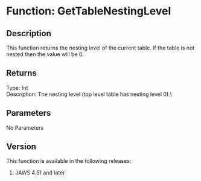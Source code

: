 # Function: GetTableNestingLevel

## Description

This function returns the nesting level of the current table. If the
table is not nested then the value will be 0.

## Returns

Type: Int\
Description: The nesting level (top level table has nesting level 0).\

## Parameters

No Parameters

## Version

This function is available in the following releases:

1.  JAWS 4.51 and later
